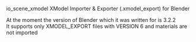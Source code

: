 io_scene_xmodel
XModel Importer & Exporter (.xmodel_export) for Blender

At the moment the version of Blender which it was written for is 3.2.2\
It supports only XMODEL_EXPORT files with VERSION 6 and materials are not imported
